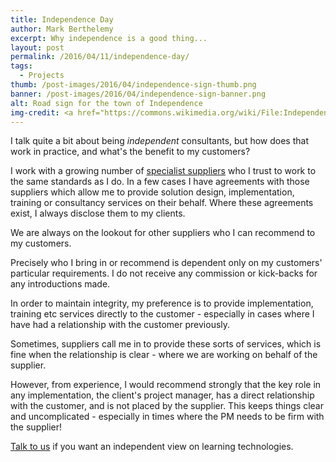 ```yaml
---
title: Independence Day
author: Mark Berthelemy
excerpt: Why independence is a good thing...
layout: post
permalink: /2016/04/11/independence-day/
tags:
  - Projects
thumb: /post-images/2016/04/independence-sign-thumb.png
banner: /post-images/2016/04/independence-sign-banner.png
alt: Road sign for the town of Independence
img-credit: <a href="https://commons.wikimedia.org/wiki/File:Independence_Town_Sign.jpg" target="_blank">Wikimedia Commons</a>
---
```

I talk quite a bit about being *independent* consultants, but how does that work in practice, and what's the benefit to my customers?

I work with a growing number of <a href="/about.html#suppliers">specialist suppliers</a> who I trust to work to the same standards as I do. In a few cases I have agreements with those suppliers which allow me to provide solution design, implementation, training or consultancy services on their behalf. Where these agreements exist, I always disclose them to my clients.

We are always on the lookout for other suppliers who I can recommend to my customers.

Precisely who I bring in or recommend is dependent only on my customers' particular requirements. I do not receive any commission or kick-backs for any introductions made.

In order to maintain integrity, my preference is to provide implementation, training etc services directly to the customer - especially in cases where I have had a relationship with the customer previously.

Sometimes, suppliers call me in to provide these sorts of services, which is fine when the relationship is clear - where we are working on behalf of the supplier.

However, from experience, I would recommend strongly that the key role in any implementation, the client's project manager, has a direct relationship with the customer, and is not placed by the supplier. This keeps things clear and uncomplicated - especially in times where the PM needs to be firm with the supplier!

<a href="contact.html">Talk to us</a> if you want an independent view on learning technologies.
